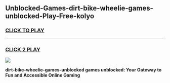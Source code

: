 
## Unblocked-Games-dirt-bike-wheelie-games-unblocked-Play-Free-kolyo
<h3>
<a href="https://premium76.site?title=dirt-bike-wheelie-games-unblocked&ref=19M">CLICK TO PLAY</a></h3>
<hr>

<h3>
<a href="https://premium76.site?title=dirt-bike-wheelie-games-unblocked&ref=19M">CLICK 2 PLAY</a>
  
</h3>

<a href="https://premium76.site?title=dirt-bike-wheelie-games-unblocked&ref=19M"><img src="https://clearcache.store/games.png"></a>


**dirt-bike-wheelie-games-unblocked games unblocked: Your Gateway to Fun and Accessible Online Gaming**

